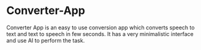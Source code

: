 # Converter-App
Converter App is an easy to use conversion app which converts speech to text and text to speech in few seconds. It has a very minimalistic interface and use AI to perform the task.
